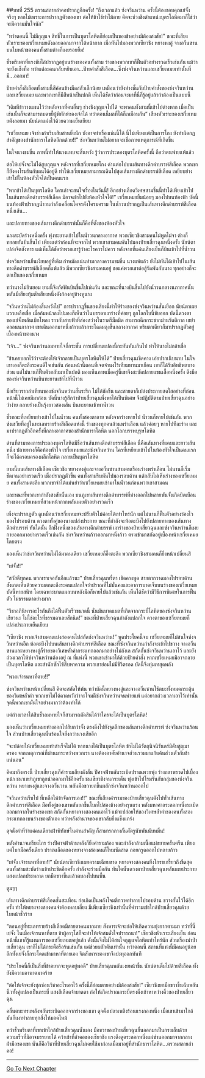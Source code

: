 ##บทที่ 255 ตรวนสลายลำคอปรากฏอีกครั้ง!
“ถึงเวลาแล้ว ซ่งจวินหว่าน ครั้งนี้ต้องขอบคุณเย่จั้งจริงๆ หากไม่เพราะการปรากฏตัวของเขา ต่อให้ข้าใช้ท่าไม้ตาย คิดจะช่วงชิงตำแหน่งบุตรโลหิตมาก็ใช่ว่าจะมีความมั่นใจนัก”

“ทว่าตอนนี้ ไม่มีกุญแจ สิทธิ์ในการเป็นบุตรโลหิตก็ย่อมเป็นของข้าอย่างมิต้องสงสัย!” ขณะที่เสียงหัวเราะของเซวี่ยเหมยดังลอยออกมาจากใต้หน้ากาก เมื่อหันไปมองพวกเซียวชิง หยางหงอู่ จางอวิ๋นซาน บนใบหน้าของคนทั้งสามต่างก็เผยรอยยิ้ม!

ชั่วพริบตาที่แรงขับไล่ปรากฏอยู่บนร่างของคนทั้งสาม ร่างของพวกเขาก็ฟื้นตัวอย่างรวดเร็วเช่นกัน แม้ว่าจะยังแข็งทื่อ ทว่าแต่ละคนกลับหยิบเอา...ป้ายคำสั่งสีเลือด...ซึ่งซ่งจวินหว่านและเซวี่ยเหมยเท่านั้นที่มี...ออกมา!

ป้ายคำสั่งสีเลือดทั้งสามนี้สีค่อนข้างมืดสลัวเล็กน้อย เหมือนว่ายังห่างชั้นกับป้ายคำสั่งของซ่งจวินหว่านและเซวี่ยเหมย และพวกเขาก็มีสีหน้าเป็นปกติ เห็นได้ชัดว่าก่อนจะมาที่นี่ก็รู้อยู่แล้วว่าต้องเป็นแบบนี้

“เดิมทีข้าวางแผนไว้ว่าหลังจากที่คนอื่นๆ ช่วงชิงกุญแจไปได้ จะพาคนทั้งสามนี้เข้าไปต่างหาก เมื่อเป็นเช่นนั้นก็จะสามารถบดขยี้ผู้พิทักษ์ของเจ้าได้ ทว่าตอนนี้ผลที่ได้ก็เหมือนกัน” เสียงหัวเราะของเซวี่ยเหมยดังลอยมา นัยน์ตาแฝงไว้ด้วยความเย็นเยียบ

“เซวี่ยเหมย เจ้าช่างกำเริบเสิบสานยิ่งนัก บังอาจทำเรื่องเช่นนี้ได้ นี่ไม่เพียงแต่เป็นการโกง ยังทำผิดกฏสำคัญของสำนักธาราโลหิตอีกดด้วย!!” ซ่งจวินหว่านไม่อยากจะเชื่อภาพเหตุการณ์ที่เกิดขึ้น

ในใจนางขมขื่น ภาพนี้ทำให้นางแทบจะสิ้นหวัง รู้ว่าการประลองบุตรโลหิตครั้งนี้ ถือว่าตนพ่ายแพ้แล้ว

ต่อให้เย่จั้งจะไม่ได้สูบกุญแจ หลังจากที่เซวี่ยเหมยโกง ด่านต่อไปบนเส้นทางดึกดำบรรพ์สีเลือด พวกเขาก็ยังคงโรมรันกับตนได้อยู่ดี ทำให้เซวี่ยเหมยสามารถเดินไปสุดเส้นทางดึกดำบรรพ์สีเลือด เหยียบย่างเข้าไปในห้องหัวใจได้เป็นคนแรก

“หากข้าได้เป็นบุตรโลหิต ใครเล่าจะสนใจเรื่องในวันนี้! อีกอย่างเลือดวิเศษสามชิ้นนี้ทำได้เพียงเข้าไปในเส้นทางดึกดำบรรพ์สีเลือด มิอาจเข้าไปยังห้องหัวใจได้!” เซวี่ยเหมยยิ้มน้อยๆ มองไปบนท้องฟ้า บัดนี้บนท้องฟ้าปรากฏน้ำวนกำลังเคลื่อนโคจรดังโครมคราม ในน้ำวนปรากฏเป็นเส้นทางดึกดำบรรพ์สีเลือดหนึ่งเส้น...

และปลายทางของเส้นทางดึกดำบรรพ์นั้นก็คือที่ตั้งของห้องหัวใจ

นางสะบัดร่างหนึ่งครั้ง พุ่งทะยานเข้าไปในน้ำวนกลางอากาศ พวกเซียวชิงสามคนไม่พูดไม่จา ต่างก็ทยอยกันบินขึ้นไป เพียงแต่ว่าก่อนที่จะจากไป พวกเขาสามคนหันไปมองป๋ายเสี่ยวฉุนหนึ่งครั้ง นัยน์ตาเปล่งจิตสังหาร แต่เห็นได้ชัดว่าพวกเขารู้ว่าอะไรควรไม่ควร หลังจากที่แค่นเสียงเย็นก็บินเข้าไปที่น้ำวน

ซ่งจวินหว่านยืนเงียบอยู่ที่เดิม กำหมัดแน่นท่ามกลางความขมขื่น นางแพ้แล้ว ยังไม่ทันได้เข้าไปในเส้นทางดึกดำบรรพ์สีเลือดก็แพ้แล้ว มีพวกเซียวชิงสามคนอยู่ ขอแค่พวกเขาต่อสู้รัดพันกับนาง ทุกอย่างก็จะตกเป็นของเซวี่ยเหมย

ทว่านางไม่ยินยอม ยามนี้จึงกัดฟันบินขึ้นไปเช่นกัน และขณะที่นางบินขึ้นไปยังน้ำวนกลางนภากาศนั้น พลันมีเสียงทุ้มต่ำเสียงหนึ่งดังก้องอยู่ข้างหูนาง

“จวินหว่านไม่ต้องสิ้นหวังไป” การปรากฏขึ้นของเสียงนี้ทำให้ร่างของซ่งจวินหว่านสั่นเยือก นัยน์ตาเผยแววเหลือเชื่อ เมื่อก้มหน้าลงไปมองก็เห็นว่าในบรรดาเงาร่างที่ค่อยๆ ถูกโลกใบนี้ขับออก บัดนี้ดวงตาของเย่จั้งพลันเบิกโพลง ราวกับสายฟ้าที่ส่องสว่างในราตรีมืดมิด สามารถฉีกกระชากม่านรัตติกาล เขย่าคลอนนภากาศ เขาเดินออกมาหนึ่งก้าวแล้วกระโดดผลุงขึ้นกลางอากาศ พริบตาเดียวก็มาปรากฏตัวอยู่เบื้องหน้าของนาง

“เจ้า...” ซ่งจวินหว่านลมหายใจถี่กระชั้น การเปลี่ยนแปลงนี้กะทันหันเกินไป ทำให้นางไม่กล้าเชื่อ

“ข้าเคยบอกไว้ว่าจะต้องให้เจ้ากลายเป็นบุตรโลหิตให้ได้” ป๋ายเสี่ยวฉุนเชิดคาง เอ่ยปากเนิบนาบ ในใจเขาเองก็ตะลึงระคนดีใจเช่นกัน ก่อนหน้านี้ตอนที่เจตจำนงไร้เทียมทานมาเยือน เขาก็ได้รับอิทธิพลบางส่วน แต่ไม่นานก็ฟื้นตัวกลับมาเป็นปกติ มองเห็นภาพเมื่อครู่นี้เขาจึงสะบัดปลายแขนเสื้อหนึ่งครั้ง ดึงมือของซ่งจวินหว่านบินทะยานเข้าไปที่น้ำวน

มือเรียวราวลำเทียนของซ่งจวินหว่านสั่นระริก ไม่ได้ขัดขืน และสายตาก็เปล่งประกายสดใสอย่างที่ก่อนหน้านี้ไม่เคยมีมาก่อน บัดนี้นางรู้สึกว่าป๋ายเสี่ยวฉุนพึ่งพาได้เป็นพิเศษ จึงปฏิบัติตามป๋ายเสี่ยวฉุนอย่างว่าง่าย กลายร่างเป็นรุ้งยาวสองเส้น บินทะยานเข้าหาน้ำวน

ชั่วขณะที่เหยียบย่างเข้าไปในน้ำวน คนทั้งสองตาลาย หลังจากร่างหายไป น้ำวนก็หายไปเช่นกัน พวกซ่งเชวียที่อยู่ในทะเลทรายร้างสีเลือดแห่งนี้ ร่างของทุกคนล้วนพร่าเลือน แล้วค่อยๆ หายไปทีละร่าง และมาปรากฏตัวอีกครั้งที่กลางอากาศของสำนักธาราโลหิต นอกโลกบรรพบุรุษโลหิต

ด่านที่สามของการประลองบุตรโลหิตมีชื่อว่าเส้นทางดึกดำบรรพ์สีเลือด นี่คือเส้นทางที่แคบและยาวเส้นหนึ่ง ปลายทางก็คือห้องหัวใจ เซวี่ยเหมยและซ่งจวินหว่าน ใครที่เหยียบเข้าไปในห้องหัวใจเป็นคนแรกก็จะได้ครอบครองผลึกโลหิต กลายเป็นบุตรโลหิต

ยามนี้บนเส้นทางสีเลือด เซียวชิง หยางหงอู่และจางอวิ๋นซานสามคนเรือนร่างพร่าเลือน ไม่นานก็เริ่มชัดเจนอย่างรวดเร็ว เมื่อปรากฏตัวขึ้น คนทั้งสามรีบหันไปมองรอบด้าน แต่กลับไม่เห็นร่างของเซวี่ยเหมย คนทั้งสามตะลึง พวกเขาจำได้แม่นยำว่าเซวี่ยเหมยเข้ามาในน้ำวนก่อนพวกเขาสามคน

และขณะที่พวกเขากำลังสงสัยนั้นเอง บนภูเขาเส้นทางดึกดำบรรพ์ที่ห่างออกไปหลายพันจั้งเกิดบิดเบือน ร่างของเซวี่ยเหมยที่สวมหน้ากากพลันเผยตัวอย่างรวดเร็ว

เพิ่งจะปรากฏตัว ดูเหมือนว่าเซวี่ยเหมยจะปรับตัวไม่ค่อยได้เท่าไหร่นัก แต่ไม่นานก็ฟื้นตัวอย่างว่องไว มองไปรอบด้าน ดวงตาทั้งคู่ของนางเปล่งประกาย ขณะที่กำลังจะห้อตะบึงไปยังปลายทางของเส้นทางดึกดำบรรพ์ ทันใดนั้น อีกฝั่งหนึ่งของเส้นทางดึกดำบรรพ์ เงาร่างของป๋ายเสี่ยวฉุนและซ่งจวินหว่านก็เผยกายออกมาอย่างรวดเร็วเช่นกัน ซ่งจวินหว่านก้าวออกมาหนึ่งก้าว ตรงเข้ามาสกัดอยู่เบื้องหน้าเซวี่ยเหมยโดยตรง

มองเห็นว่าซ่งจวินหว่านไม่ได้มาคนเดียว เซวี่ยเหมยก็อึ้งตะลึง พวกเซียวชิงสามคนก็ยิ่งหน้าเปลี่ยนสี

“เย่จั้ง!!”

“สวัสดีทุกคน พวกเราเจอกันอีกแล้วนะ” ป๋ายเสี่ยวฉุนหรี่ตา เชิดคางพูด สายตากวาดมองไปรอบด้าน สังเกตเห็นด้วยความตกตะลึงระคนแปลกใจว่าปราณที่ไม่มั่นคงและอาการบาดเจ็บบนร่างของเซวี่ยเหมย บัดนี้หายสนิท โดยเฉพาะบาดแผลบนหลังมือก็หายไปแล้วเช่นกัน เห็นได้ชัดว่ามีวิธีการพิเศษในการฟื้นตัว ไม่ธรรมดาอย่างมาก

“วิชาอภินิหารอะไรกันถึงได้ฟื้นตัวเร็วขนาดนี้ นั่นมันบาดแผลที่เกิดจากกระบี่โลหิตของซ่งจวินหว่านเชียวนะ ไม่ใช่อะไรที่ธรรมดาเลยสักนิด!” ขณะที่ป๋ายเสี่ยวฉุนกำลังแปลกใจ ดวงตาของเซวี่ยเหมยก็เปล่งประกายเย็นเยียบ

“เซียวชิง พวกเจ้าสามคนแบ่งสองคนไปสกัดซ่งจวินหว่าน!” พูดประโยคนี้จบ เซวี่ยเหมยก็ไม่สนใจซ่งจวินหว่านอีก ห้อตะบึงไปบนเส้นทางดึกดำบรรพ์สีเลือด ขณะที่ซ่งจวินหว่านกำลังจะเข้าไปขวาง จางอวิ๋นซานและหยางหงอู่ก็ร่ายของวิเศษล้ำค่ากระแทกออกมาอย่างไม่ลังเล สกัดกั้นซ่งจวินหว่านเอาไว้ และยังถ่วงเวลาให้ซ่งจวินหว่านต้องอยู่ ณ ที่แห่งนี้ พวกเขาเข้ามาได้ด้วยป้ายคำสั่ง หากเซวี่ยเหมยมิอาจกลายเป็นบุตรโลหิต และสำนักซักไซ้สืบหาความ พวกเขาย่อมไม่มีชีวิตรอด บัดนี้จึงทุ่มเทสุดพลัง

“พวกเจ้ารนหาที่ตาย!!”

ซ่งจวินหว่านหน้าเปลี่ยนสี คิดจะสลัดให้พ้น ทว่าบัดนี้หยางหงอู่และจางอวิ๋นซานใช้ตบะทั้งหมดกระตุ้นของวิเศษล้ำค่า พวกเขาไม่ได้คาดหวังว่าจะโจมตีซ่งจวินหว่านจนพ่ายแพ้ แค่อยากถ่วงเวลาเอาไว้เท่านั้น จุดนี้พวกเขามั่นใจอย่างมากว่าต้องทำได้

แค่ถ่วงเวลาได้สิบชั่วลมหายใจก็สามารถตัดสินได้ว่าใครจะได้เป็นบุตรโลหิต!

มองเห็นว่าเซวี่ยเหมยห่างออกไปสิบกว่าจั้ง ตรงดิ่งไปยังจุดลึกของเส้นทางดึกดำบรรพ์ ซ่งจวินหว่านร้อนใจ ส่วนป๋ายเสี่ยวฉุนนั้นร้อนใจยิ่งกว่านางเสียอีก

“จะปล่อยให้เซวี่ยเหมยทำสำเร็จไม่ได้ หากนางได้เป็นบุตรโลหิต ข้าไม่ได้วัตถุนิจนิรันดร์มิดับสูญมาครอง จากเหตุการณ์ที่ผ่านมาระหว่างพวกเรา นางต้องอาศัยอำนาจส่วนรวมมาแก้แค้นส่วนตัวกับข้าแน่นอน”

คิดมาถึงตรงนี้ ป๋ายเสี่ยวฉุนก็คำรามเสียงดังลั่น ปีศาจฟ้าพลันระเบิดปราณพวยพุ่ง ร่างถลาพรวดไปเบื้องหน้า ชนาเขย่าภูเขาถูกนำออกมาใช้อีกครั้ง ชนเซียวชิงจนกระเด็น พุ่งเข้าไปโรมรันกับกลุ่มของซ่งจวินหว่าน หยางหงอู่และจางอวิ๋นวาน พลันมือขวายกขึ้นผลักซ่งจวินหว่านออกไป

“จวินหว่านรีบไป ที่เหลือให้ข้าจัดการเอง!!” ขณะที่เสียงคำรามของป๋ายเสี่ยวฉุนดังไปทั่วเส้นทางดึกดำบรรพ์สีเลือด มือทั้งคู่ของเขาพลันยกขึ้นโบกไปสองข้างอย่างรุนแรง พลังมหาศาลระลอกหนึ่งระเบิดออกมาจากในร่างของเขา สกัดกั้นหยางจางสองคนเอาไว้ แม้จะปล่อยให้ของวิเศษล้ำค่าของคนทั้งสองกระแทกลงบนร่างของตัวเอง ทว่าพลังอำนาจของเขากลับยิ่งแข็งแกร่ง

ดุจดั่งคำที่ว่าแค่คนเดียวเฝ้าพิทักษ์ในด่านสำคัญ ก็สามารถกางกั้นศัตรูนับพันนับหมื่น!

พลังอำนาจเกรียงไกร ร่างปีศาจฟ้าด้านหลังก็ยิ่งคำรามก้อง พละกำลังกล้ามเนื้อแผ่ขยายครั่นครืน เพียงแค่โบกมือครั้งเดียว ปราณเลือดของหยางจางสองคนก็โหมซัดสาด ถอยกรูดออกไปหลายก้าว

“เย่จั้ง เจ้ารนหาที่ตาย!!” นัยน์ตาเซียวชิงเผยความเฉียบขาด หยางจางสองคนยิ่งโกรธเกรี้ยวถึงขีดสุด คนทั้งสามสะบัดร่างเข้าประชิดอีกครั้ง กำลังจะร่วมมือกัน ทันใดนั้นดวงตาป๋ายเสี่ยวฉุนพลันเผยประกายแสงแปลกประหลาด ยกมือขวาขึ้นแล้วตบลงไปบนพื้น

ตูมๆๆ

เส้นทางดึกดำบรรพ์สีเลือดสั่นสะเทือน ก่อเกิดเป็นพลังโจมตีกวาดทำลายไปรอบด้าน ขวางกั้นไว้ได้อีกครั้ง ทำให้หยางจางสองคนจำต้องหลบเลี่ยง มีเพียงเซียวชิงเท่านั้นที่คำรามเข้าใกล้ป๋ายเสี่ยวฉุนด้วยใบหน้าชั่วร้าย

“ตอนอยู่ที่ทะเลทรายร้างสีเลือดมีสายตาคนมากมาย สังหารเจ้าจะก่อให้เกิดความยุ่งยากตามมา ทว่าที่นี่ เย่จั้ง ในเมื่อเจ้ารนหาที่ตาย ข้าผู้อาวุโสก็จะทำให้เจ้าสมดั่งใจปรารถนา!” เซียวชิงหัวเราะเสียงเย็น ก่อนหน้านี้เขาก็รู้แผนการของเซวี่ยเหมยอยู่แล้ว ดังนั้นจึงไม่ได้สนใจกุญแจโลหิตเท่าไหร่นัก ส่วนเรื่องฆ่าป๋ายเสี่ยวฉุน เขาก็ไม่ได้กระตือรือร้นเช่นกัน แค่ช่วยผลักดันเท่านั้น ทว่าตอนนี้ สถานที่แห่งนี้มีคนอยู่น้อย อีกทั้งเย่จั้งก็กระโดดเข้ามาหาที่ตายเอง จิตสังหารของเขาจึงปะทุออกทันที

“ประโยคนี้ก็เป็นสิ่งที่ข้าอยากจะพูดอยู่พอดี” ป๋ายเสี่ยวฉุนพลันเงยหน้าขึ้น นัยน์ตาเต็มไปด้วยสีเลือด ทั้งยังมีความอาฆาตมาดร้าย

“ต่อให้เจ้าจะยังซุกซ่อนวิชาอะไรเอาไว้ ครั้งนี้ก็ย่อมตายอย่างมิต้องสงสัย!” เซียวชิงยกมือขวาขึ้นฉับพลัน นิ้วทั้งคู่แปลงเป็นกระบี่ แสงสีเลือดจ้าบาดตา ก่อให้เกิดปราณกระบี่ตรงดิ่งเข้าหาหว่างคิ้วของป๋ายเสี่ยวฉุน

คลื่นตบะทรงพลังพลันระเบิดออกจากร่างของเขา ดุจดั่งเปลวเพลิงร้อนแรงกองหนึ่ง เมื่อเขาเข้ามาใกล้ มันก็เผาทำลายทุกสิ่งให้มอดไหม้

ทว่าชั่วพริบตาที่เขาเข้าใกล้ป๋ายเสี่ยวฉุนนั้นเอง มือขวาของป๋ายเสี่ยวฉุนยื่นออกมาเป็นกรงเล็บด้วยความเร็วที่มิอาจบรรยายได้ คว้าเข้าที่ลำคอของเซียวชิง แรงดึงดูดระลอกหนึ่งแผ่ซ่านออกมาจากกลางฝ่ามือของเขา นั่นก็คือวิชาที่ป๋ายเสี่ยวฉุนไม่เคยใช้มาก่อนเมื่อมาอยู่ที่สำนักธาราโลหิต...ตรวนสลายลำคอ!

------


[Go To Next Chapter]( ./73.md)